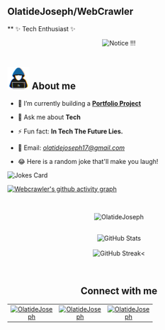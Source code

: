 ## OlatideJoseph/WebCrawler
** ✨ Tech Enthusiast ✨

<div align="center">
	<img src="https://readme-typing-svg.herokuapp.com?font=Fira+Code&pause=1000&color=15F7A5&random=false&width=435&lines=Hi+there+%F0%9F%91%8B++I'm+Olatide+;Details+about+me...;Software+Engineer;Full-Stack+Developer;Tech+Problem+Solver" alt="Notice !!!" />
</div>

<br>

## <picture><img src = "https://github.com/0xAbdulKhalid/0xAbdulKhalid/raw/main/assets/mdImages/about_me.gif" width = 50px></picture> **About me**

- 🔭 I’m currently building a [**Portfolio Project**](https://github.com/OlatideJoseph/webcrawler)

- 💬 Ask me about **Tech**

- ⚡ Fun fact: **In Tech The Future Lies.**

- 📨️ Email: *olatidejoseph17@gmail.com*

-  😂 Here is a random joke that'll make you laugh!


![Jokes Card](https://readme-jokes.vercel.app/api?hideBorder&theme=cobalt&qColor=%23944bcc&aColor=%23bbdb51)

[![Webcrawler's github activity graph](https://github-readme-activity-graph.vercel.app/graph?username=OlatideJoseph&bg_color=ffffff&color=708090&line=21fc0d&point=000000&area=true&hide_border=true)](https://github.com/OlatideJoseph/)

<br>
<p align="center">
   <img align="center" src="https://github-readme-stats.vercel.app/api/top-langs?username=OlatideJoseph&show_icons=true&locale=en&layout=compact" alt="OlatideJoseph" />
</p>

<br>

<div align="center">
    <img src="https://github-readme-stats.vercel.app/api?username=OlatideJoseph&show_icons=true" alt="GitHub Stats" />
</div>
<br>

<div align="center">
  <img src="https://streak-stats.demolab.com?user=OlatideJoseph" alt="GitHub Streak" /><
</div>
<br><br>

<h2 align="center"> Connect with me </h2>
<table align="center">
   <tr>
      <td align="center" width="90">
         <a href="https://twitter.com/OlatideJosephA" target="blank"><img align="center" src="https://raw.githubusercontent.com/rahuldkjain/github-profile-readme-generator/master/src/images/icons/Social/twitter.svg" alt="OlatideJoseph" height="30" width="40" /></a>
      </td>
      <td align="center" width="90">
         <a href="https://www.instagram.com/adeniyiolatide" target="_blank"><img align="center" src="https://raw.githubusercontent.com/rahuldkjain/github-profile-readme-generator/master/src/images/icons/Social/instagram.svg" alt="OlatideJoseph" height="30" width="40" /></a>
      </td>
      <td align="center" width="90">
         <a href="https://wa.me/2348079313654/?text=Hello+Olatide,," target="blank"><img align="center" src="https://raw.githubusercontent.com/rahuldkjain/github-profile-readme-generator/master/src/images/icons/Social/whatsapp.svg" alt="OlatideJoseph" height="30" width="40" /></a>
      </td>
   </tr>
</table>